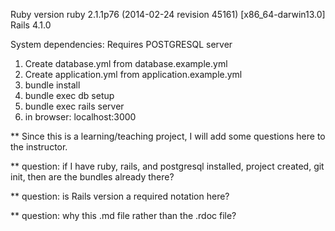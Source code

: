 Ruby version ruby 2.1.1p76 (2014-02-24 revision 45161) [x86_64-darwin13.0]
Rails 4.1.0

System dependencies:
  Requires POSTGRESQL server

1. Create database.yml from database.example.yml
2. Create application.yml from application.example.yml
3. bundle install
4. bundle exec db setup
5. bundle exec rails server
6. in browser: localhost:3000


** Since this is a learning/teaching project, I will add some questions here to the instructor.

** question: if I have ruby, rails, and postgresql installed, project created, git init,
then are the bundles already there?

** question: is Rails version a required notation here?

** question: why this .md file rather than the .rdoc file?
